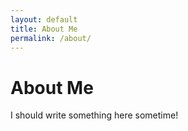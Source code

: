 ```yaml
---
layout: default
title: About Me
permalink: /about/
---
```

<h1 class="pageTitle">About Me</h1>
<p class="intro">I should write something here sometime!</p>
